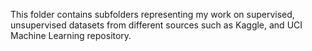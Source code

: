 This folder contains subfolders representing my work on supervised, unsupervised datasets from different sources such as Kaggle, and UCI Machine Learning repository.

